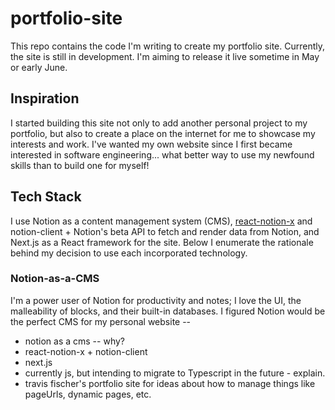 # portfolio-site

This repo contains the code I'm writing to create my portfolio site. Currently, the site is still in development. I'm aiming to release it live sometime in May or early June.

## Inspiration

I started building this site not only to add another personal project to my portfolio, but also to create a place on the internet for me to showcase my interests and work. I've wanted my own website since I first became interested in software engineering... what better way to use my newfound skills than to build one for myself!

## Tech Stack

I use Notion as a content management system (CMS), <a href='https://github.com/NotionX/react-notion-x' target='_blank'>react-notion-x</a> and notion-client + Notion's beta API to fetch and render data from Notion, and Next.js as a React framework for the site. Below I enumerate the rationale behind my decision to use each incorporated technology.

### Notion-as-a-CMS

I'm a power user of Notion for productivity and notes; I love the UI, the malleability of blocks, and their built-in databases. I figured Notion would be the perfect CMS for my personal website --

- notion as a cms -- why?
- react-notion-x + notion-client
- next.js
- currently js, but intending to migrate to Typescript in the future - explain.
- travis fischer's portfolio site for ideas about how to manage things like pageUrls, dynamic pages, etc.
